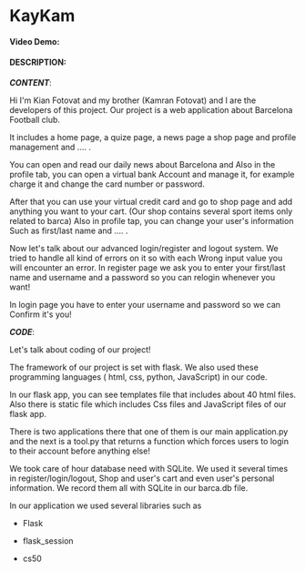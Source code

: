 # KayKam
#### Video Demo: <URL HERE>
#### DESCRIPTION:
***CONTENT***:

Hi I'm Kian Fotovat and my brother (Kamran Fotovat)
and I are the developers of this project.
Our project is a web application about Barcelona
Football club.

It includes a home page, a quize page, a news page
a shop page and profile management and .... .

You can open and read our daily news about Barcelona and
Also in the profile tab, you can open a virtual bank
Account and manage it, for example charge it and change
the card number or password.

After that you can use your virtual credit card and 
go to shop page and add anything you want to your cart.
(Our shop contains several sport items only related to barca)
Also in profile tap, you can change your user's information
Such as first/last name and .... .

Now let's talk about our advanced login/register and logout 
system. We tried to handle all kind of errors on it so with each
Wrong input value you will encounter an error. In register page
we ask you to enter your first/last name and username and a password
so you can relogin whenever you want!

In login page you have to enter your username and password so we can 
Confirm it's you!

***CODE***:

Let's talk about coding of our project!

The framework of our project is set with flask.
We also used these programming languages ( html, css, python, JavaScript)
in our code. 

In our flask app, you can see templates file that includes 
about 40 html files. Also there is static file which includes
Css files and JavaScript files of our flask app.

There is two applications there that one of them is our main application.py and the 
next is a tool.py that returns a function which forces users
to login to their account before anything else!

We took care of hour database need with SQLite. 
We used it several times in register/login/logout, 
 Shop and user's cart and even user's personal information.
We record them all with SQLite in our barca.db file.

In our application we used several libraries such as 

- Flask

- flask_session

- cs50



